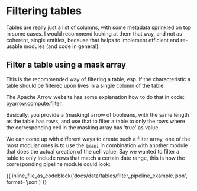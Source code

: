 # Filtering tables

Tables are really just a list of columns, with some metadata sprinkled on top in some cases. I would recommend looking at them that way, and not as coherent, single entities, because that helps to implement efficient and re-usable modules (and code in general).

## Filter a table using a mask array

This is the recommended way of filtering a table, esp. if the characteristic a table should be filtered upon lives in a single column of the table.

The Apache Arrow website has some explanation how to do that in code: [pyarrow.compute.filter](https://arrow.apache.org/docs/python/generated/pyarrow.compute.filter.html).

Basically, you provide a (masking) arrow of booleans, with the same length as the table has rows, and use that to filter a table to only the rows where the corresponding cell in the masking array has 'true' as value.

We can come up with different ways to create such a filter array, one of the most modular ones is to use the [``[map]``](https://dharpa.org/kiara_modules.core/modules_list/#arraysmap) in combination with another module that does the actual creation of the cell value. Say we wanted to filter a table to only include rows that match a certain date range, this is how the corresponding pipeline module could look:

{{ inline_file_as_codeblock('docs/data/tables/filter_pipeline_example.json', format='json') }}
